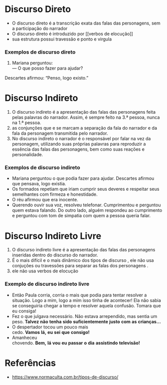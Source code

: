# Discurso Direto

- O discurso direto é a transcrição exata das falas das personagens, sem a participação do narrador
- O discurso direto é introduzido por [[verbos de elocução]]
- sua estrutura possui travessão e ponto e virgula

### **Exemplos de discurso direto**

1. Mariana perguntou:  
— O que posso fazer para ajudar?

Descartes afirmou: “Penso, logo existo.”

# Discurso Indireto

1. O discurso indireto é a apresentação das falas das personagens feita pelas palavras do narrador. Assim, é sempre feito na 3.ª pessoa, nunca na 1.ª pessoa.
2. as conjunções que e se marcam a separação da fala do narrador e da fala da personagem transmitida pelo narrador.
3. No discurso indireto o narrador é o responsável por falar na vez da personagem, utilizando suas próprias palavras para reproduzir a essência das falas das personagens, bem como suas reações e personalidade.

### **Exemplos de discurso indireto**

- Mariana perguntou o que podia fazer para ajudar. Descartes afirmou que pensava, logo existia.
- Os formados repetiam que iriam cumprir seus deveres e respeitar seus semelhantes com firmeza e honestidade.
- O réu afirmou que era inocente.
- Querendo ouvir sua voz, resolveu telefonar. Cumprimentou e perguntou quem estava falando. Do outro lado, alguém respondeu ao cumprimento e perguntou com tom de simpatia com quem a pessoa queria falar.

# Discurso Indireto Livre

1. O discurso indireto livre é a apresentação das falas das personagens inseridas dentro do discurso do narrador. 
2. É o mais difícil e o mais dinâmico dos tipos de discurso , ele não usa conjuções ou travessões para separar as falas dos personagens .
3. ele não usa verbos de elocução 

### **Exemplo de discurso indireto livre**

- Então Paula corria, corria o mais que podia para tentar resolver a situação. Logo a mim, logo a mim isso tinha de acontecer! Ela não sabia se conseguiria chegar a tempo e resolver aquela confusão. Tomara que eu consiga!
- Fez o que julgava necessário. Não estava arrependido, mas sentia um peso. **Talvez** **não** **tenha** **sido** **suficientemente** **justo** **com** **as** **crianças…**
- O despertador tocou um pouco mais cedo. **Vamos** **lá,** **eu** **sei** **que** **consigo!**
- Amanheceu chovendo. **Bem,** **lá** **vou** **eu** **passar** **o** **dia** **assistindo** **televisão!**
# Referências
- https://www.normaculta.com.br/tipos-de-discurso/